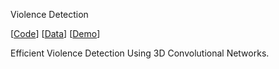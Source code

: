 Violence Detection


[[Code](https://github.com/zViolett/N8_Project_MH-AC4/tree/master/src/VioNet)]
[[Data](https://github.com/zViolett/N8_Project_MH-AC4/tree/master/src/VioDB)]
[[Demo](https://github.com/zViolett/N8_Project_MH-AC4/tree/master/src/Demo)]

Efficient Violence Detection Using 3D Convolutional Networks.




